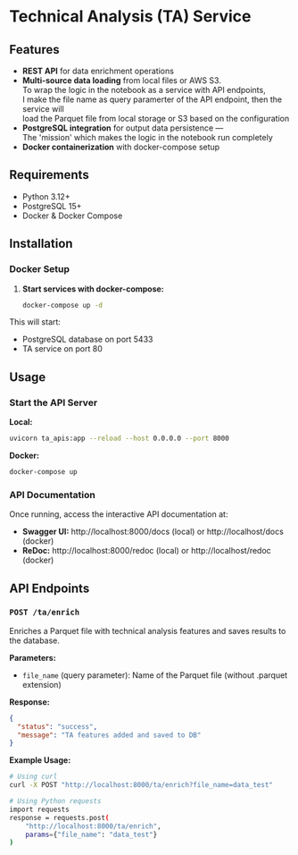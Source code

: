 # Technical Analysis (TA) Service

## Features

- **REST API** for data enrichment operations
- **Multi-source data loading** from local files or AWS S3.  
  To wrap the logic in the notebook as a service with API endpoints,  
  I make the file name as query paramerter of the API endpoint, then the service will  
  load the Parquet file from local storage or S3 based on the configuration
- **PostgreSQL integration** for output data persistence —  
  The 'mission' which makes the logic in the notebook run completely
- **Docker containerization** with docker-compose setup

## Requirements

- Python 3.12+
- PostgreSQL 15+
- Docker & Docker Compose

## Installation

### Docker Setup

1. **Start services with docker-compose:**
   ```bash
   docker-compose up -d
   ```

This will start:
- PostgreSQL database on port 5433
- TA service on port 80

## Usage

### Start the API Server

**Local:**
```bash
uvicorn ta_apis:app --reload --host 0.0.0.0 --port 8000
```

**Docker:**
```bash
docker-compose up
```

### API Documentation

Once running, access the interactive API documentation at:
- **Swagger UI:** http://localhost:8000/docs (local) or http://localhost/docs (docker)
- **ReDoc:** http://localhost:8000/redoc (local) or http://localhost/redoc (docker)

## API Endpoints

### `POST /ta/enrich`

Enriches a Parquet file with technical analysis features and saves results to the database.

**Parameters:**
- `file_name` (query parameter): Name of the Parquet file (without .parquet extension)

**Response:**
```json
{
  "status": "success",
  "message": "TA features added and saved to DB"
}
```

**Example Usage:**

```bash
# Using curl
curl -X POST "http://localhost:8000/ta/enrich?file_name=data_test"

# Using Python requests
import requests
response = requests.post(
    "http://localhost:8000/ta/enrich",
    params={"file_name": "data_test"}
)
```

